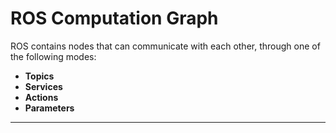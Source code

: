 # ROS Computation Graph

<p>ROS contains nodes that can communicate with each other, through one of the following modes:</p>

<b><ul>
  <li>Topics</li>
  <li>Services</li>
  <li>Actions</li>
  <li>Parameters</li>
</ul><b>  
<hr>
